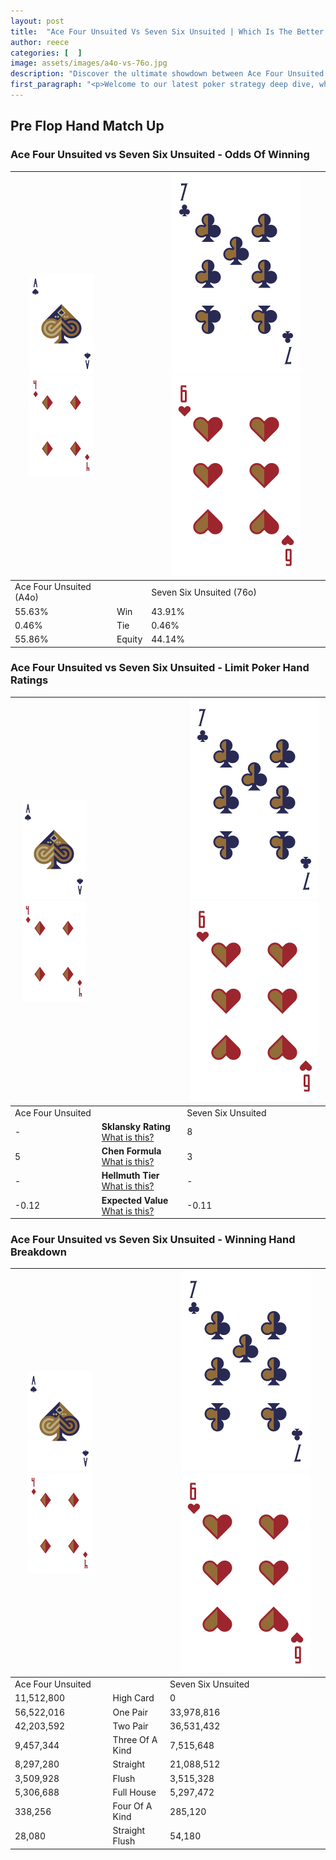 ```yaml
---
layout: post
title:  "Ace Four Unsuited Vs Seven Six Unsuited | Which Is The Better Hand In Poker? A Complete Guide"
author: reece
categories: [  ]
image: assets/images/a4o-vs-76o.jpg
description: "Discover the ultimate showdown between Ace Four Unsuited and Seven Six Unsuited in poker! Uncover the odds, strategies, and scenarios where one hand triumphs over the other. Get ready to up your poker game with this thrilling analysis."
first_paragraph: "<p>Welcome to our latest poker strategy deep dive, where we're pitting two distinct hands against each other in a high-stakes showdown: Ace Four Unsuited vs Seven Six Unsuited.</p><p>In the dynamic world of poker, every decision counts, and knowing which hand holds the upper hand is key to your success at the table.</p><p>In this article, we'll dissect these two hands, explore the scenarios where one dominates the other, and equip you with the knowledge to make strategic choices that can tip the odds in your favor.</p><p>Get ready to unravel the intriguing dynamics of these poker hands and elevate your game to new heights.</p>"
---
```




[comment]: # (sp0)

## Pre Flop Hand Match Up

<div class="table hand-ratings" markdown="1"> 



### Ace Four Unsuited vs Seven Six Unsuited - Odds Of Winning


    
| ![image info](assets/images/hand1/A.png) ![image info](assets/images/hand1/4o.png) |  | ![image info](assets/images/hand2/7.png) ![image info](assets/images/hand2/6o.png) |
| -------- | -------- | -------- |
| Ace Four Unsuited (A4o) |  | Seven Six Unsuited (76o) |
| 55.63% | Win | 43.91% |
| 0.46% | Tie | 0.46% |
| 55.86% | Equity | 44.14% |




[comment]: # (sp1)



### Ace Four Unsuited vs Seven Six Unsuited - Limit Poker Hand Ratings


    
| ![image info](assets/images/hand1/A.png) ![image info](assets/images/hand1/4o.png) |  | ![image info](assets/images/hand2/7.png) ![image info](assets/images/hand2/6o.png) |
| -------- | -------- | -------- |
| Ace Four Unsuited |  | Seven Six Unsuited |
| - | **Sklansky Rating** [What is this?](/sklansky-rating-explained) | 8 |
| 5 | **Chen Formula** [What is this?](/chen-formula-explained) | 3 |
| - | **Hellmuth Tier** [What is this?](/Hellmuth-tier-explained) | - |
| -0.12 | **Expected Value** [What is this?](/expected-value-explained) | -0.11 |




[comment]: # (sp2)



### Ace Four Unsuited vs Seven Six Unsuited - Winning Hand Breakdown


    
| ![image info](assets/images/hand1/A.png) ![image info](assets/images/hand1/4o.png) |  | ![image info](assets/images/hand2/7.png) ![image info](assets/images/hand2/6o.png) |
| -------- | -------- | -------- |
| Ace Four Unsuited |  | Seven Six Unsuited |
| 11,512,800 | High Card | 0 |
| 56,522,016 | One Pair | 33,978,816 |
| 42,203,592 | Two Pair | 36,531,432 |
| 9,457,344 | Three Of A Kind | 7,515,648 |
| 8,297,280 | Straight | 21,088,512 |
| 3,509,928 | Flush | 3,515,328 |
| 5,306,688 | Full House | 5,297,472 |
| 338,256 | Four Of A Kind | 285,120 |
| 28,080 | Straight Flush | 54,180 |




[comment]: # (sp3)



</div>

[comment]: # (sp4)



[comment]: # (sp5)

